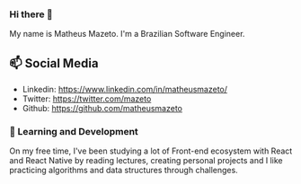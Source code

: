 ### Hi there 👋

My name is Matheus Mazeto. I'm a Brazilian Software Engineer.

## 📫 Social Media

 - Linkedin: https://www.linkedin.com/in/matheusmazeto/
 - Twitter: https://twitter.com/mazeto
 - Github: https://github.com/matheusmazeto

### 🌱  Learning and Development

On my free time, I've been studying a lot of Front-end ecosystem with React and React Native by reading lectures, creating personal projects and I like practicing algorithms and data structures through challenges.
